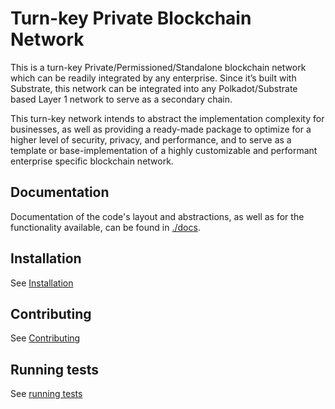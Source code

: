 # Turn-key Private Blockchain Network

This is a turn-key Private/Permissioned/Standalone blockchain network which can be readily integrated by any enterprise. Since it’s built with Substrate, this network can be integrated into any Polkadot/Substrate based Layer 1 network to serve as a secondary chain.

This turn-key network intends to abstract the implementation complexity for businesses, as well as providing a ready-made package to optimize for a higher level of security, privacy, and performance, and to serve as a template or base-implementation of a highly customizable and performant enterprise specific blockchain network.

## Documentation
Documentation of the code's layout and abstractions, as well as for the functionality available, can be found in [./docs](./docs).

## Installation
See [Installation](./docs/deployment.md)

## Contributing
See [Contributing](./docs/contribution.md)

## Running tests
See [running tests](./docs/tests.md)
